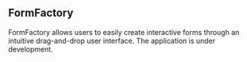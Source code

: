 ## FormFactory

FormFactory allows users to easily create interactive forms through an intuitive drag-and-drop user interface. The application is under development.
